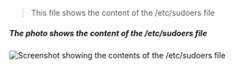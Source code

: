 > This file shows the content of the /etc/sudoers file

##### The photo shows the content of the /etc/sudoers file
![Screenshot showing the contents of the /etc/sudoers file](/images/sudoer.JPG "/etc/sudeors content")